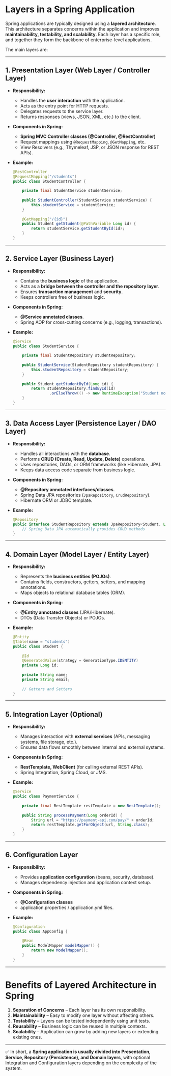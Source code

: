 
# **Layers in a Spring Application**

Spring applications are typically designed using a **layered architecture**. This architecture separates concerns within the application and improves **maintainability, testability, and scalability**. Each layer has a specific role, and together they form the backbone of enterprise-level applications.

The main layers are:

---

## **1. Presentation Layer (Web Layer / Controller Layer)**

* **Responsibility:**

    * Handles the **user interaction** with the application.
    * Acts as the entry point for HTTP requests.
    * Delegates requests to the service layer.
    * Returns responses (views, JSON, XML, etc.) to the client.
* **Components in Spring:**

    * **Spring MVC Controller classes (@Controller, @RestController)**
    * Request mappings using `@RequestMapping`, `@GetMapping`, etc.
    * View Resolvers (e.g., Thymeleaf, JSP, or JSON response for REST APIs).
* **Example:**

  ```java
  @RestController
  @RequestMapping("/students")
  public class StudentController {
      
      private final StudentService studentService;
      
      public StudentController(StudentService studentService) {
          this.studentService = studentService;
      }
      
      @GetMapping("/{id}")
      public Student getStudent(@PathVariable Long id) {
          return studentService.getStudentById(id);
      }
  }
  ```

---

## **2. Service Layer (Business Layer)**

* **Responsibility:**

    * Contains the **business logic** of the application.
    * Acts as a **bridge between the controller and the repository layer**.
    * Ensures **transaction management** and **security**.
    * Keeps controllers free of business logic.
* **Components in Spring:**

    * **@Service annotated classes**.
    * Spring AOP for cross-cutting concerns (e.g., logging, transactions).
* **Example:**

  ```java
  @Service
  public class StudentService {
      
      private final StudentRepository studentRepository;
      
      public StudentService(StudentRepository studentRepository) {
          this.studentRepository = studentRepository;
      }
      
      public Student getStudentById(Long id) {
          return studentRepository.findById(id)
                  .orElseThrow(() -> new RuntimeException("Student not found"));
      }
  }
  ```

---

## **3. Data Access Layer (Persistence Layer / DAO Layer)**

* **Responsibility:**

    * Handles all interactions with the **database**.
    * Performs **CRUD (Create, Read, Update, Delete)** operations.
    * Uses repositories, DAOs, or ORM frameworks (like Hibernate, JPA).
    * Keeps data access code separate from business logic.
* **Components in Spring:**

    * **@Repository annotated interfaces/classes**.
    * Spring Data JPA repositories (`JpaRepository`, `CrudRepository`).
    * Hibernate ORM or JDBC template.
* **Example:**

  ```java
  @Repository
  public interface StudentRepository extends JpaRepository<Student, Long> {
      // Spring Data JPA automatically provides CRUD methods
  }
  ```

---

## **4. Domain Layer (Model Layer / Entity Layer)**

* **Responsibility:**

    * Represents the **business entities (POJOs)**.
    * Contains fields, constructors, getters, setters, and mapping annotations.
    * Maps objects to relational database tables (ORM).
* **Components in Spring:**

    * **@Entity annotated classes** (JPA/Hibernate).
    * DTOs (Data Transfer Objects) or POJOs.
* **Example:**

  ```java
  @Entity
  @Table(name = "students")
  public class Student {
      
      @Id
      @GeneratedValue(strategy = GenerationType.IDENTITY)
      private Long id;
      
      private String name;
      private String email;
      
      // Getters and Setters
  }
  ```

---

## **5. Integration Layer (Optional)**

* **Responsibility:**

    * Manages interaction with **external services** (APIs, messaging systems, file storage, etc.).
    * Ensures data flows smoothly between internal and external systems.
* **Components in Spring:**

    * **RestTemplate, WebClient** (for calling external REST APIs).
    * Spring Integration, Spring Cloud, or JMS.
* **Example:**

  ```java
  @Service
  public class PaymentService {
      
      private final RestTemplate restTemplate = new RestTemplate();
      
      public String processPayment(Long orderId) {
          String url = "https://payment-api.com/pay/" + orderId;
          return restTemplate.getForObject(url, String.class);
      }
  }
  ```

---

## **6. Configuration Layer**

* **Responsibility:**

    * Provides **application configuration** (beans, security, database).
    * Manages dependency injection and application context setup.
* **Components in Spring:**

    * **@Configuration classes**
    * application.properties / application.yml files.
* **Example:**

  ```java
  @Configuration
  public class AppConfig {
      
      @Bean
      public ModelMapper modelMapper() {
          return new ModelMapper();
      }
  }
  ```

---

# **Benefits of Layered Architecture in Spring**

1. **Separation of Concerns** – Each layer has its own responsibility.
2. **Maintainability** – Easy to modify one layer without affecting others.
3. **Testability** – Layers can be tested independently using unit tests.
4. **Reusability** – Business logic can be reused in multiple contexts.
5. **Scalability** – Application can grow by adding new layers or extending existing ones.

---

✅ In short, a **Spring application is usually divided into Presentation, Service, Repository (Persistence), and Domain layers**, with optional Integration and Configuration layers depending on the complexity of the system.

